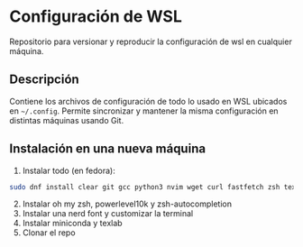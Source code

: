 # Configuración de WSL

Repositorio para versionar y reproducir la configuración de wsl en cualquier máquina.

## Descripción
Contiene los archivos de configuración de todo lo usado en WSL ubicados en `~/.config`. Permite sincronizar y mantener la misma configuración en distintas máquinas usando Git.

## Instalación en una nueva máquina

1. Instalar todo (en fedora): 
```bash
sudo dnf install clear git gcc python3 nvim wget curl fastfetch zsh texlive-scheme-basic
```
2. Instalar oh my zsh, powerlevel10k y zsh-autocompletion
3. Instalar una nerd font y customizar la terminal
4. Instalar miniconda y texlab
5. Clonar el repo


